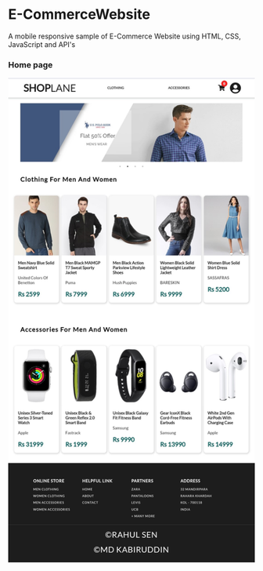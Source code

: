 # E-CommerceWebsite
 A mobile responsive sample of E-Commerce Website using HTML, CSS, JavaScript and API's
 
 
 
### Home page
![1](https://github.com/rahulsenpersonal/ecommerce3.github.io/blob/main/img/main.jpg)
